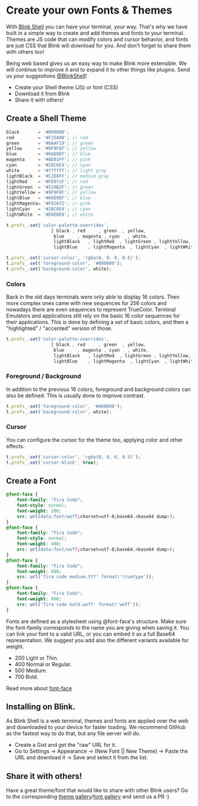 # Create your own Fonts & Themes

With [Blink Shell](http://blink.sh) you can have your terminal, your way. That's why we have built in a simple way to create and add themes and fonts to your terminal. Themes are JS code that can modify colors and cursor behavior, and fonts are just CSS that Blink will download for you. And don't forget to share them with others too!

Being web based gives us an easy way to make Blink more extensible. We will continue to improve it and to expand it to other things like plugins. Send us your suggestions [@BlinkShell](https://twitter.com/blinkshell)!

* Create your Shell theme (JS) or font (CSS)
* Download it from Blink
* Share it with others!

## Create a Shell Theme

```javascript
black       = '#000000';
red         = '#F25A00'; // red
green       = '#6AAF19'; // green
yellow      = '#9F9F8F'; // yellow
blue        = '#66D9EF'; // blue
magenta     = '#AE81FF'; // pink
cyan        = '#28C6E4'; // cyan
white       = '#ffffff'; // light gray
lightBlack  = '#C2E8FF'; // medium gray
lightRed    = '#FD971F'; // red
lightGreen  = '#529B2F'; // green
lightYellow = '#9F9F8F'; // yellow
lightBlue   = '#66D9EF'; // blue
lightMagenta= '#F92672'; // pink
lightCyan   = '#28C6E4'; // cyan
lightWhite  = '#E0E0E0'; // white

t.prefs_.set('color-palette-overrides',
                 [ black , red     , green  , yellow,
                  blue     , magenta , cyan   , white,
                  lightBlack   , lightRed  , lightGreen , lightYellow,
                  lightBlue    , lightMagenta  , lightCyan  , lightWhite ]);

t.prefs_.set('cursor-color', 'rgba(0, 0, 0, 0.5)');
t.prefs_.set('foreground-color', '#000000');
t.prefs_.set('background-color', white);
```

### Colors
Back in the old days terminals were only able to display 16 colors. Then more complex ones came with new sequences for 256 colors and nowadays there are even sequences to represent TrueColor.
Terminal Emulators and applications still rely on the basic 16 color sequences for their applications. This is done by defining a set of basic colors, and then a "highlighted" / "accented" version of those.
```javascript
t.prefs_.set('color-palette-overrides',
                 [ black , red     , green  , yellow,
                  blue     , magenta , cyan   , white,
                  lightBlack   , lightRed  , lightGreen , lightYellow,
                  lightBlue    , lightMagenta  , lightCyan  , lightWhite ]);
```
### Foreground / Background
In addition to the previous 16 colors, foreground and background colors can also be defined. This is usually done to improve contrast.
```javascript
t.prefs_.set('foreground-color', '#000000');
t.prefs_.set('background-color', white);
```

### Cursor
You can configure the cursor for the theme too, applying color and other effects.
```javascript
t.prefs_.set('cursor-color', 'rgba(0, 0, 0, 0.5)');
t.prefs_.set('cursor-blink', true);
```

## Create a Font
```css
@font-face {
    font-family: "Fira Code";
    font-style: normal;
    font-weight: 200;
    src: url(data:font/woff;charset=utf-8;base64,<base64 dump>);
}
@font-face {
    font-family: "Fira Code";
    font-style: normal;
    font-weight: 400;
    src: url(data:font/woff;charset=utf-8;base64,<base64 dump>);
}
@font-face {
    font-family: "Fira Code";
    font-weight: 600;
    src: url('fira code medium.ttf' format('truetype'));
}
@font-face {
    font-family: "Fira Code";
    font-weight: 800;
    src: url('fira code bold.woff' format('woff'));
}
```

Fonts are defined as a stylesheet using @font-face's structure. Make sure the font-family corresponds to the name you are giving when saving it. You can link your font to a valid URL, or you can embed it as a full Base64 representation. We suggest you add also the different variants available for weight.
* 200 Light or Thin.
* 400 Normal or Regular.
* 500 Medium.
* 700 Bold.

Read more about [font-face](https://css-tricks.com/snippets/css/using-font-face/)

## Installing on Blink.

As Blink Shell is a web terminal, themes and fonts are applied over the web and downloaded to your device for faster loading. We recommend GitHub as the fastest way to do that, but any file server will do.

- Create a Gist and get the "raw" URL for it.
- Go to Settings -> Appearance -> (New Font || New Theme) -> Paste the URL and download it -> Save and select it from the list.

## Share it with others!

Have a great theme/font that would like to share with other Blink users? Go to the corresponding [theme gallery](https://github.com/blinksh/themes)/[font gallery](https://github.com/blinksh/fonts) and send us a PR :)






